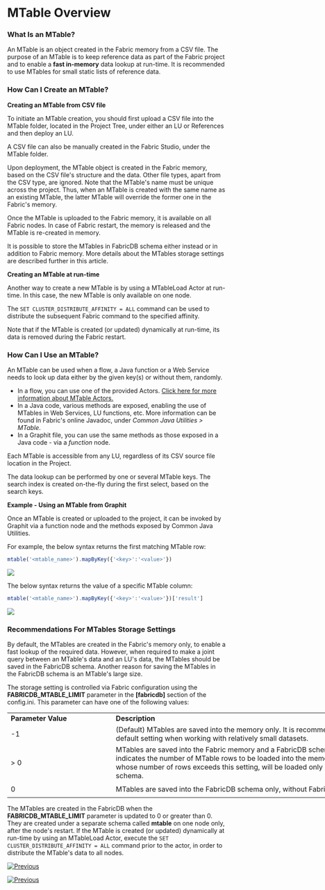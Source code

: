 # MTable Overview

### What Is an MTable?

An MTable is an object created in the Fabric memory from a CSV file. The purpose of an MTable is to keep reference data as part of the Fabric project and to enable a **fast in-memory** data lookup at run-time. It is recommended to use MTables for small static lists of reference data.

### How Can I Create an MTable?

**Creating an MTable from CSV file**

To initiate an MTable creation, you should first upload a CSV file into the MTable folder, located in the Project Tree, under either an LU or References and then deploy an LU.

A CSV file can also be manually created in the Fabric Studio, under the MTable folder. 

Upon deployment, the MTable object is created in the Fabric memory, based on the CSV file's structure and the data. Other file types, apart from the CSV type, are ignored. Note that the MTable's name must be unique across the project. Thus, when an MTable is created with the same name as an existing MTable, the latter MTable will override the former one in the Fabric's memory.

Once the MTable is uploaded to the Fabric memory, it is available on all Fabric nodes. In case of Fabric restart, the memory is released and the MTable is re-created in memory. 

It is possible to store the MTables in FabricDB schema either instead or in addition to Fabric memory. More details about the MTables storage settings are described further in this article.

**Creating an MTable at run-time**

Another way to create a new MTable is by using a MTableLoad Actor at run-time. In this case, the new MTable is only available on one node. 

The ```SET CLUSTER_DISTRIBUTE_AFFINITY = ALL``` command can be used to distribute the subsequent Fabric command to the specified affinity.

Note that if the MTable is created (or updated) dynamically at run-time, its data is removed during the Fabric restart.

### How Can I Use an MTable?

An MTable can be used when a flow, a Java function or a Web Service needs to look up data either by the given key(s) or without them, randomly. 

* In a flow, you can use one of the provided Actors. [Click here for more information about MTable Actors.](/articles/19_Broadway/actors/09_MTable_actors.md)
* In a Java code, various methods are exposed, enabling the use of MTables in Web Services, LU functions, etc. More information can be found in Fabric's online Javadoc, under *Common Java Utilities > MTable*.
* In a Graphit file, you can use the same methods as those exposed in a Java code - via a *function* node.

Each MTable is accessible from any LU, regardless of its CSV source file location in the Project.

The data lookup can be performed by one or several MTable keys. The search index is created on-the-fly during the first select, based on the search keys. 

**Example - Using an MTable from Graphit**

Once an MTable is created or uploaded to the project, it can be invoked by Graphit via a function node and the methods exposed by Common Java Utilities. 

For example, the below syntax returns the first matching MTable row:

~~~javascript
mtable('<mtable_name>').mapByKey({'<key>':'<value>'})
~~~

![](images/06_example_1.png)

The below syntax returns the value of a specific MTable column:

~~~javascript
mtable('<mtable_name>').mapByKey({'<key>':'<value>'})['result']
~~~

![](images/06_example_2.png)

### Recommendations For MTables Storage Settings

By default, the MTables are created in the Fabric's memory only, to enable a fast lookup of the required data. However, when required to make a joint query between an MTable's data and an LU's data, the MTables should be saved in the FabricDB schema. Another reason for saving the MTables in the FabricDB schema is an MTable's large size. 

The storage setting is controlled via Fabric configuration using the **FABRICDB_MTABLE_LIMIT** parameter in the **[fabricdb]** section of the config.ini. This parameter can have one of the following values:

<table style="width: 900px;">
<tbody>
<tr>
<td width="250pxl"><strong><span class="md-plain">Parameter Value</span></strong></td>
<td width="650pxl"><strong>Description</strong></td>
</tr>
<tr>
<td>-1</td>
<td>(Default) MTables are saved into the memory only. It is recommended to keep this default setting when working with relatively small datasets.</td>
</tr>
<tr style="height: 36px;">
<td style="width: 17.9337%; height: 36px;">&gt; 0</td>
<td style="width: 48.7329%; height: 36px;">MTables are saved into the Fabric memory and a FabricDB schema. This value indicates the number of MTable rows to be loaded into the memory. An MTable whose number of rows exceeds this setting, will be loaded only into the FabricDB schema.</td>
</tr>
<tr style="height: 36px;">
<td style="width: 17.9337%; height: 36px;">0</td>
<td style="width: 48.7329%; height: 36px;">MTables are saved into the FabricDB schema only, without Fabric memory usage.</td>
</tr>
</tbody>
</table>


The MTables are created in the FabricDB when the **FABRICDB_MTABLE_LIMIT** parameter is updated to 0 or greater than 0. They are created under a separate schema called **mtable** on one node only, after the node's restart. If the MTable is created (or updated) dynamically at run-time by using an MTableLoad Actor, execute the ```SET CLUSTER_DISTRIBUTE_AFFINITY = ALL``` command prior to the actor, in order to distribute the MTable's data to all nodes.

<web>

[![Previous](/articles/images/Previous.png)](01_translations_overview_and_use_cases.md)

</web>

<studio>

[![Previous](/articles/images/Previous.png)](05_translations_code_examples.md)

</studio>
